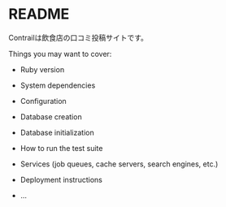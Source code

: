 # README

Contrailは飲食店の口コミ投稿サイトです。

Things you may want to cover:

*   Ruby version

* System dependencies

* Configuration

* Database creation

* Database initialization

* How to run the test suite

* Services (job queues, cache servers, search engines, etc.)

* Deployment instructions

* ...
